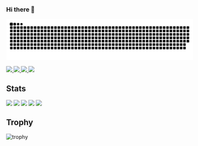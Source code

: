 ### Hi there 👋

![](https://raw.githubusercontent.com/TatsuyaMaeta/TatsuyaMaeta/output/github-contribution-grid-snake.svg)

<!--
**TatsuyaMaeta/TatsuyaMaeta** is a ✨ _special_ ✨ repository because its `README.md` (this file) appears on your GitHub profile.

Here are some ideas to get you started:

- 🔭 I’m currently working on ...
- 🌱 I’m currently learning ...
- 👯 I’m looking to collaborate on ...
- 🤔 I’m looking for help with ...
- 💬 Ask me about ...
- 📫 How to reach me: ...
- 😄 Pronouns: ...
- ⚡ Fun fact: ...
-->

<p align="left">
  <a href="https://github.com/TatsuyaMaeta">
    <img height="20" src="https://komarev.com/ghpvc/?username=TatsuyaMaeta" />
  </a>
  <a href="https://github.com/TatsuyaMaeta">
    <img height="20" src="https://img.shields.io/github/followers/TatsuyaMaeta?label=follow&logo=github&style=flat" />
  </a>
  <a href="http://qiita.com/TatsuyaMaeta">
    <img height="20" src="https://qiita-badge.apiapi.app/s/tat_mae084/posts.svg" />
  </a>
  <a href="http://qiita.com/TatsuyaMaeta">
    <img height="20" src="https://qiita-badge.apiapi.app/s/at_mae084/contributions.svg" />
  </a>
</p>

## Stats
![](http://github-profile-summary-cards.vercel.app/api/cards/profile-details?username=TatsuyaMaeta&theme=gruvbox)
![](http://github-profile-summary-cards.vercel.app/api/cards/repos-per-language?username=TatsuyaMaeta&theme=gruvbox)
![](http://github-profile-summary-cards.vercel.app/api/cards/most-commit-language?username=TatsuyaMaeta&theme=gruvbox)
![](http://github-profile-summary-cards.vercel.app/api/cards/stats?username=TatsuyaMaeta&theme=gruvbox)
![](http://github-profile-summary-cards.vercel.app/api/cards/productive-time?username=TatsuyaMaeta&theme=gruvbox&utcOffset=9)

## Trophy
![trophy](https://github-profile-trophy.vercel.app/?username=Keichan15&theme=gruvbox)




